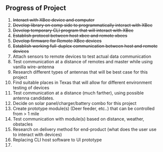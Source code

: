 ## Progress of Project

1) ~~Interact with XBee device and computer~~
2) ~~Develop library on comp side to programmatically interact with XBee~~
3) ~~Develop temporary CLI program that will interact with XBee~~
4) ~~Establish protocol between host xbee and remote xbees~~
5) ~~Develop firmware for Remote XBee devices~~
6) ~~Establish working full-duplex communication between host and remote devices~~
7) Attach sensors to remote devices to test actual data communication
8) Test communication at a distance of remotes and master while using vanilla wire-antenna
9) Research different types of antennas that will be best case for this project
10) Find suitable places in Texas that will allow for different environment testing of devices
11) Test communication at a distance (much farther), using possible antenna candidates.
12) Decide on solar panel/charger/battery combo for this project
13) Create prototype module(s) (Deer feeder, etc..) that can be controlled from > 1 mile
14) Test communication with module(s) based on distance, weather, obstacles
15) Research on delivery method for end-product (what does the user use to interact with devices)
16) Replacing CLI host software to UI prototype
17) 
